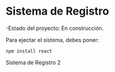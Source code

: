 <h1> Sistema de Registro</h1>

-Estado del proyecto: En construcción.

Para ejectar el sistema, debes poner:

```npm install react```

Sistema de Registro 2
